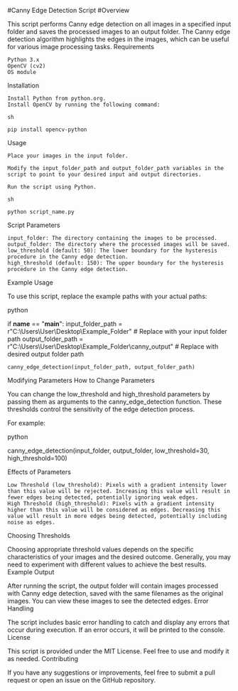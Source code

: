 #Canny Edge Detection Script
#Overview

This script performs Canny edge detection on all images in a specified input folder and saves the processed images to an output folder. The Canny edge detection algorithm highlights the edges in the images, which can be useful for various image processing tasks.
Requirements

    Python 3.x
    OpenCV (cv2)
    OS module

Installation

    Install Python from python.org.
    Install OpenCV by running the following command:

    sh

    pip install opencv-python

Usage

    Place your images in the input folder.

    Modify the input_folder_path and output_folder_path variables in the script to point to your desired input and output directories.

    Run the script using Python.

    sh

    python script_name.py

Script Parameters

    input_folder: The directory containing the images to be processed.
    output_folder: The directory where the processed images will be saved.
    low_threshold (default: 50): The lower boundary for the hysteresis procedure in the Canny edge detection.
    high_threshold (default: 150): The upper boundary for the hysteresis procedure in the Canny edge detection.

Example Usage

To use this script, replace the example paths with your actual paths:

python

if __name__ == "__main__":
    input_folder_path = r"C:\Users\User\Desktop\Example_Folder"  # Replace with your input folder path
    output_folder_path = r"C:\Users\User\Desktop\Example_Folder\canny_output"  # Replace with desired output folder path

    canny_edge_detection(input_folder_path, output_folder_path)

Modifying Parameters
How to Change Parameters

You can change the low_threshold and high_threshold parameters by passing them as arguments to the canny_edge_detection function. These thresholds control the sensitivity of the edge detection process.

For example:

python

canny_edge_detection(input_folder, output_folder, low_threshold=30, high_threshold=100)

Effects of Parameters

    Low Threshold (low_threshold): Pixels with a gradient intensity lower than this value will be rejected. Increasing this value will result in fewer edges being detected, potentially ignoring weak edges.
    High Threshold (high_threshold): Pixels with a gradient intensity higher than this value will be considered as edges. Decreasing this value will result in more edges being detected, potentially including noise as edges.

Choosing Thresholds

Choosing appropriate threshold values depends on the specific characteristics of your images and the desired outcome. Generally, you may need to experiment with different values to achieve the best results.
Example Output

After running the script, the output folder will contain images processed with Canny edge detection, saved with the same filenames as the original images. You can view these images to see the detected edges.
Error Handling

The script includes basic error handling to catch and display any errors that occur during execution. If an error occurs, it will be printed to the console.
License

This script is provided under the MIT License. Feel free to use and modify it as needed.
Contributing

If you have any suggestions or improvements, feel free to submit a pull request or open an issue on the GitHub repository.
